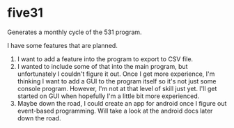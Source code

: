# five31
Generates a monthly cycle of the 531 program.

I have some features that are planned.
1) I want to add a feature into the program to export to CSV file.
2) I wanted to include some of that into the main program, but unfortunately I couldn't figure it out.
   Once I get more experience, I'm thinking I want to add a GUI to the program itself so it's not just some console program. 
   However, I'm not at that level of skill just yet. I'll get started on GUI when hopefully I'm a little bit more experienced. 
4) Maybe down the road, I could create an app for android once I figure out event-based programming. Will take a look at the android docs later down the road.
